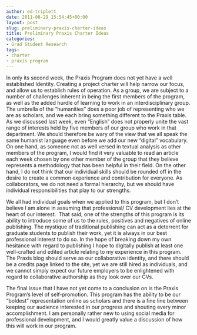 ```yaml
---
author: ed-triplett
date: 2011-08-29 15:54:45+00:00
layout: post
slug: preliminary-praxis-charter-ideas
title: Preliminary Praxis Charter Ideas
categories:
- Grad Student Research
tags:
- charter
- praxis program
---
```


In only its second week, the Praxis Program does not yet have a well established Identity. Creating a project charter will help narrow our focus, and allow us to establish rules of operation. As a group, we are subject to a number of challenges inherent in being the first members of the program, as well as the added hurdle of learning to work in an interdisciplinary group. The umbrella of the “humanities” does a poor job of representing who we are as scholars, and we each bring something different to the Praxis table. As we discussed last week, even “English” does not properly unite the vast range of interests held by five members of our group who work in that department. We should therefore be wary of the view that we all speak the same humanist language even before we add our new “digital” vocabulary. On one hand, as someone not as well versed in textual analysis as other members of the program, I would find it very valuable to read an article each week chosen by one other member of the group that they believe represents a methodology that has been helpful in their field. On the other hand, I do not think that our individual skills should be rounded off in the desire to create a common experience and contribution for everyone. As collaborators, we do not need a formal hierarchy, but we should have individual responsibilities that play to our strengths.

We all had individual goals when we applied to this program, but I don’t believe I am alone in assuming that professional/ CV development lies at the heart of our interest.  That said, one of the strengths of this program is its ability to introduce some of us to the rules, positives and negatives of online publishing. The mystique of traditional publishing can act as a deterrent for graduate students to publish their work, yet it is always in our best professional interest to do so. In the hope of breaking down my own hesitance with regard to publishing I hope to digitally publish at least one well-crafted and edited article relating to my experience in this program. The Praxis blog should serve as our collaborative identity, and there should be a credits page linked to the site, yet we are still hired as individuals, and we cannot simply expect our future employers to be enlightened with regard to collaborative authorship as they look over our CVs.

The final issue that I have not yet come to a conclusion on is the Praxis Program’s level of self-promotion. This program has the ability to be our “boldest” representation online as scholars and there is a fine line between keeping our audience interested in our progress and shouting every minor accomplishment. I am personally rather new to using social media for professional development, and I would greatly value a discussion of how this will work in our program.
